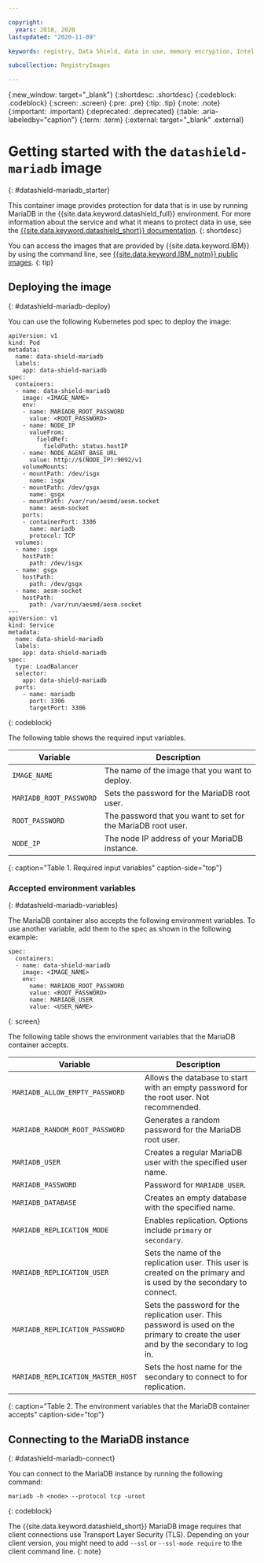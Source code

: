 ```yaml
---

copyright:
  years: 2018, 2020
lastupdated: "2020-11-09"

keywords: registry, Data Shield, data in use, memory encryption, Intel SGX, Fortanix, mysql image, mariaDB, container image, public images,

subcollection: RegistryImages

---
```


{:new_window: target="_blank"}
{:shortdesc: .shortdesc}
{:codeblock: .codeblock}
{:screen: .screen}
{:pre: .pre}
{:tip: .tip}
{:note: .note}
{:important: .important}
{:deprecated: .deprecated}
{:table: .aria-labeledby="caption"}
{:term: .term}
{:external: target="_blank" .external}

# Getting started with the `datashield-mariadb` image
{: #datashield-mariadb_starter}

This container image provides protection for data that is in use by running MariaDB in the {{site.data.keyword.datashield_full}} environment. For more information about the service and what it means to protect data in use, see the [{{site.data.keyword.datashield_short}} documentation](/docs/data-shield?topic=data-shield-about#about).
{: shortdesc}

You can access the images that are provided by {{site.data.keyword.IBM}} by using the command line, see [{{site.data.keyword.IBM_notm}} public images](/docs/Registry?topic=Registry-public_images#public_images).
{: tip}

## Deploying the image
{: #datashield-mariadb-deploy}

You can use the following Kubernetes pod spec to deploy the image:

```
apiVersion: v1
kind: Pod
metadata:
  name: data-shield-mariadb
  labels:
    app: data-shield-mariadb
spec:
  containers:
  - name: data-shield-mariadb
    image: <IMAGE_NAME>
    env:
    - name: MARIADB_ROOT_PASSWORD
      value: <ROOT_PASSWORD>
    - name: NODE_IP
      valueFrom:
        fieldRef:
          fieldPath: status.hostIP
    - name: NODE_AGENT_BASE_URL
      value: http://$(NODE_IP):9092/v1
    volumeMounts:
    - mountPath: /dev/isgx
      name: isgx
    - mountPath: /dev/gsgx
      name: gsgx
    - mountPath: /var/run/aesmd/aesm.socket
      name: aesm-socket
    ports:
    - containerPort: 3306
      name: mariadb
      protocol: TCP
  volumes:
  - name: isgx
    hostPath:
      path: /dev/isgx
  - name: gsgx
    hostPath:
      path: /dev/gsgx
  - name: aesm-socket
    hostPath:
      path: /var/run/aesmd/aesm.socket
---
apiVersion: v1
kind: Service
metadata:
  name: data-shield-mariadb
  labels:
    app: data-shield-mariadb
spec:
  type: LoadBalancer
  selector:
    app: data-shield-mariadb
  ports:
    - name: mariadb
      port: 3306
      targetPort: 3306
```
{: codeblock}

The following table shows the required input variables.

| Variable | Description |
|-----------------|-----------------|
| `IMAGE_NAME` | The name of the image that you want to deploy. |
| `MARIADB_ROOT_PASSWORD` | Sets the password for the MariaDB root user. |
| `ROOT_PASSWORD` | The password that you want to set for the MariaDB root user. |
| `NODE_IP` | The node IP address of your MariaDB instance. |
{: caption="Table 1. Required input variables" caption-side="top"}

### Accepted environment variables
{: #datashield-mariadb-variables}

The MariaDB container also accepts the following environment variables. To use another variable, add them to the spec as shown in the following example:

```
spec:
  containers:
  - name: data-shield-mariadb
    image: <IMAGE_NAME>
    env:
      name: MARIADB_ROOT_PASSWORD
      value: <ROOT_PASSWORD>
      name: MARIADB_USER
      value: <USER_NAME>
```
{: screen}

The following table shows the environment variables that the MariaDB container accepts.

| Variable | Description |
|-----------------|-----------------|
| `MARIADB_ALLOW_EMPTY_PASSWORD` | Allows the database to start with an empty password for the root user. Not recommended. |
| `MARIADB_RANDOM_ROOT_PASSWORD` | Generates a random password for the MariaDB root user. |
| `MARIADB_USER` | Creates a regular MariaDB user with the specified user name. |
| `MARIADB_PASSWORD` | Password for `MARIADB_USER`. |
| `MARIADB_DATABASE` | Creates an empty database with the specified name. |
| `MARIADB_REPLICATION_MODE` | Enables replication. Options include `primary` or `secondary`. |
| `MARIADB_REPLICATION_USER` | Sets the name of the replication user. This user is created on the primary and is used by the secondary to connect. |
| `MARIADB_REPLICATION_PASSWORD` | Sets the password for the replication user. This password is used on the primary to create the user and by the secondary to log in. |
| `MARIADB_REPLICATION_MASTER_HOST` | Sets the host name for the secondary to connect to for replication. |
{: caption="Table 2. The environment variables that the MariaDB container accepts" caption-side="top"}

## Connecting to the MariaDB instance
{: #datashield-mariadb-connect}

You can connect to the MariaDB instance by running the following command:

```
mariadb -h <node> --protocol tcp -uroot
```
{: codeblock}

The {{site.data.keyword.datashield_short}} MariaDB image requires that client connections use Transport Layer Security (TLS). Depending on your client version, you might need to add `--ssl` or `--ssl-mode require` to the client command line.
{: note}
